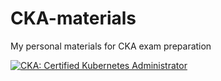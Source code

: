 # CKA-materials
My personal materials for CKA exam preparation

[![CKA: Certified Kubernetes Administrator](https://images.credly.com/size/340x340/images/8b8ed108-e77d-4396-ac59-2504583b9d54/cka_from_cncfsite__281_29.png)](https://www.credly.com/badges/109bf34c-8d42-4281-87fd-fc7525910052/public_url)

